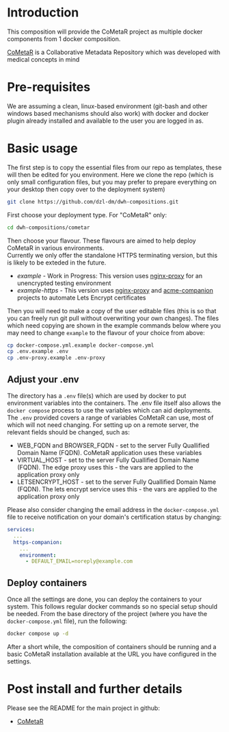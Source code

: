 
# Introduction
This composition will provide the CoMetaR project as multiple docker components from 1 docker composition.

[CoMetaR](https://github.com/dzl-dm/cometar) is a Collaborative Metadata Repository which was developed with medical concepts in mind

# Pre-requisites
We are assuming a clean, linux-based environment (git-bash and other windows based mechanisms should also work) with docker and docker plugin already installed and available to the user you are logged in as.

# Basic usage
The first step is to copy the essential files from our repo as templates, these will then be edited for you environment. Here we clone the repo (which is only small configuration files, but you may prefer to prepare everything on your desktop then copy over to the deployment system)
```sh
git clone https://github.com/dzl-dm/dwh-compositions.git
```

First choose your deployment type. For "CoMetaR" only:
```sh
cd dwh-compositions/cometar
```
Then choose your flavour. These flavours are aimed to help deploy CoMetaR in various environments.  
Currently we only offer the standalone HTTPS terminating version, but this is likely to be exteded in the future.  
* _example_ - Work in Progress: This version uses [nginx-proxy](https://github.com/nginx-proxy/nginx-proxy) for an unencrypted testing environment
* _example-https_ - This version uses [nginx-proxy](https://github.com/nginx-proxy/nginx-proxy) and [acme-companion](https://github.com/nginx-proxy/acme-companion) projects to automate Lets Encrypt certificates

Then you will need to make a copy of the user editable files (this is so that you can freely run git pull without overwriting your own changes). The files which need copying are shown in the example commands below where you may need to change `example` to the flavour of your choice from above:
```sh
cp docker-compose.yml.example docker-compose.yml
cp .env.example .env
cp .env-proxy.example .env-proxy
```

## Adjust your .env
The directory has a `.env` file(s) which are used by docker to put environment variables into the containers. The .env file itself also allows the `docker compose` process to use the variables which can aid deployments. The `.env` provided covers a range of variables CoMetaR can use, most of which will not need changing. For setting up on a remote server, the relevant fields should be changed, such as:
* WEB_FQDN and BROWSER_FQDN - set to the server Fully Quallified Domain Name (FQDN). CoMetaR application uses these variables
* VIRTUAL_HOST - set to the server Fully Quallified Domain Name (FQDN). The edge proxy uses this - the vars are applied to the application proxy only
* LETSENCRYPT_HOST - set to the server Fully Quallified Domain Name (FQDN). The lets encrypt service uses this - the vars are applied to the application proxy only

Please also consider changing the email address in the `docker-compose.yml` file to receive notification on your domain's certification status by changing:
```yaml
services:
  ...
  https-companion:
    ...
    environment:
      - DEFAULT_EMAIL=noreply@example.com
```

## Deploy containers
Once all the settings are done, you can deploy the containers to your system. This follows regular docker commands so no special setup should be needed. From the base directory of the project (where you have the `docker-compose.yml` file), run the following:
```sh
docker compose up -d
```

After a short while, the composition of containers should be running and a basic CoMetaR installation available at the URL you have configured in the settings.

# Post install and further details
Please see the README for the main project in github:
* [CoMetaR](https://github.com/dzl-dm/cometar)
